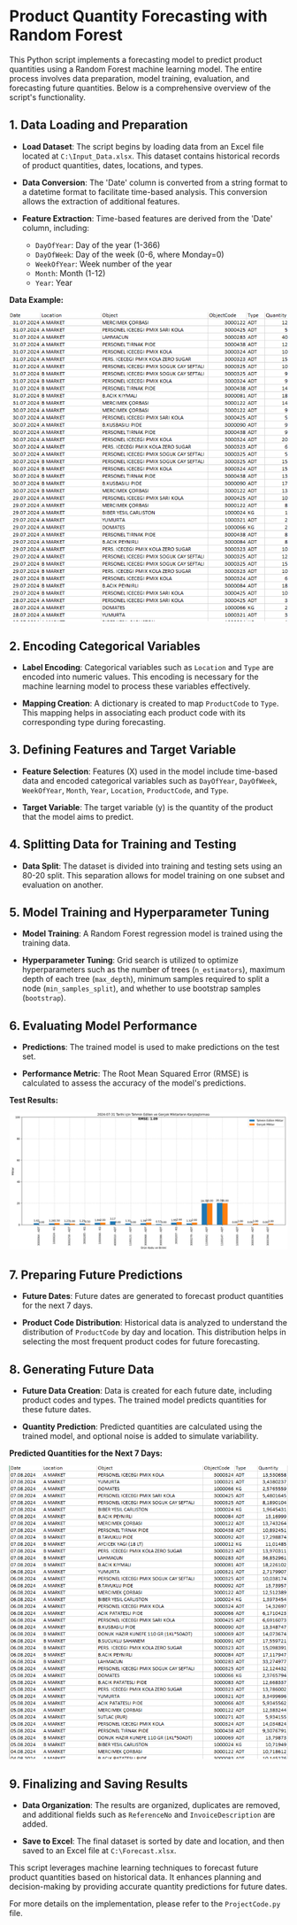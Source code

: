 # Product Quantity Forecasting with Random Forest

This Python script implements a forecasting model to predict product quantities using a Random Forest machine learning model. The entire process involves data preparation, model training, evaluation, and forecasting future quantities. Below is a comprehensive overview of the script's functionality.

## 1. Data Loading and Preparation

- **Load Dataset**: The script begins by loading data from an Excel file located at `C:\Input_Data.xlsx`. This dataset contains historical records of product quantities, dates, locations, and types.

- **Data Conversion**: The 'Date' column is converted from a string format to a datetime format to facilitate time-based analysis. This conversion allows the extraction of additional features.

- **Feature Extraction**: Time-based features are derived from the 'Date' column, including:
  - `DayOfYear`: Day of the year (1-366)
  - `DayOfWeek`: Day of the week (0-6, where Monday=0)
  - `WeekOfYear`: Week number of the year
  - `Month`: Month (1-12)
  - `Year`: Year

**Data Example:**

![Data Example](Data%20Example.png)

## 2. Encoding Categorical Variables

- **Label Encoding**: Categorical variables such as `Location` and `Type` are encoded into numeric values. This encoding is necessary for the machine learning model to process these variables effectively.

- **Mapping Creation**: A dictionary is created to map `ProductCode` to `Type`. This mapping helps in associating each product code with its corresponding type during forecasting.

## 3. Defining Features and Target Variable

- **Feature Selection**: Features (X) used in the model include time-based data and encoded categorical variables such as `DayOfYear`, `DayOfWeek`, `WeekOfYear`, `Month`, `Year`, `Location`, `ProductCode`, and `Type`.

- **Target Variable**: The target variable (y) is the quantity of the product that the model aims to predict.

## 4. Splitting Data for Training and Testing

- **Data Split**: The dataset is divided into training and testing sets using an 80-20 split. This separation allows for model training on one subset and evaluation on another.

## 5. Model Training and Hyperparameter Tuning

- **Model Training**: A Random Forest regression model is trained using the training data.

- **Hyperparameter Tuning**: Grid search is utilized to optimize hyperparameters such as the number of trees (`n_estimators`), maximum depth of each tree (`max_depth`), minimum samples required to split a node (`min_samples_split`), and whether to use bootstrap samples (`bootstrap`).

## 6. Evaluating Model Performance

- **Predictions**: The trained model is used to make predictions on the test set.

- **Performance Metric**: The Root Mean Squared Error (RMSE) is calculated to assess the accuracy of the model's predictions.

**Test Results:**

![Test Results](TestResults(PredictsVsRealDatas)-31July.png)

## 7. Preparing Future Predictions

- **Future Dates**: Future dates are generated to forecast product quantities for the next 7 days.

- **Product Code Distribution**: Historical data is analyzed to understand the distribution of `ProductCode` by day and location. This distribution helps in selecting the most frequent product codes for future forecasting.

## 8. Generating Future Data

- **Future Data Creation**: Data is created for each future date, including product codes and types. The trained model predicts quantities for these future dates.

- **Quantity Prediction**: Predicted quantities are calculated using the trained model, and optional noise is added to simulate variability.

**Predicted Quantities for the Next 7 Days:**

![Predicted Quantities](Predicted7Days.png)

## 9. Finalizing and Saving Results

- **Data Organization**: The results are organized, duplicates are removed, and additional fields such as `ReferenceNo` and `InvoiceDescription` are added.

- **Save to Excel**: The final dataset is sorted by date and location, and then saved to an Excel file at `C:\Forecast.xlsx`.

This script leverages machine learning techniques to forecast future product quantities based on historical data. It enhances planning and decision-making by providing accurate quantity predictions for future dates.

For more details on the implementation, please refer to the `ProjectCode.py` file.
